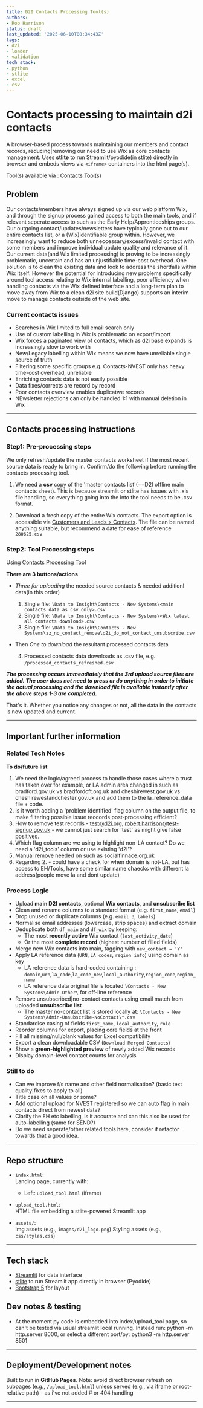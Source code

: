 ```yaml
---
title: D2I Contacts Processing Tool(s)
authors:
- Rob Harrison
status: draft
last_updated: '2025-06-10T08:34:43Z'
tags:
- d2i
- loader
- validation
tech_stack:
- python
- stlite
- excel
- csv
---
```



# Contacts processing to maintain d2i contacts

A browser-based process towards maintaining our members and contact records, reducing|removing our need to use Wix as core contacts management. 
Uses **stlite** to run Streamlit/pyodide(in stlite) directly in browser and embeds views via `<iframe>` containers into the html page(s).

Tool(s) available via : [Contacts Tool(s)](https://data-to-insight.github.io/d2i-contacts/)


## Problem

Our contacts/members have always signed up via our web platform Wix, and through the signup process gained access to both the main tools, and if relevant seperate access to such as the Early Help/Apprenticeships groups. Our outgoing contact/updates/newsletters have typically gone out to our entire contacts list, or a (Wix)identifiable group within. However, we increasingly want to reduce both unneccessary/excess/invalid contact with some members and improve individual update quality and relevance of it. Our current data(and Wix limited processing) is proving to be increasingly problematic, uncertain and has an unjustifiable time-cost overhead. One solution is to clean the existing data and look to address the shortfalls within Wix itself. However the potential for introducing new problems specifically around tool access relating to Wix internal labelling, poor efficiency when handling contacts via the Wix defined interface and a long-term plan to move away from Wix to a clean d2i site build(Django) supports an interim move to manage contacts outside of the web site.

### Current contacts issues

- Searches in Wix limited to full email search only
- Use of custom labelling in Wix is problematic on export/import
- Wix forces a paginated view of contacts, which as d2i base expands is increasingly slow to work with
- New/Legacy labelling within Wix means we now have unreliable single source of truth
- Filtering some specific groups e.g. Contacts-NVEST only has heavy time-cost overhead, unreliable
- Enriching contacts data is not easily possible
- Data fixes/corrects are record by record 
- Poor contacts overview enables duplicatwe records
- NEwsletter rejections can only be handled 1:1 with manual deletion in Wix 

---

## Contacts processing instructions

### Step1: Pre-processing steps

We only refresh/update the master contacts worksheet if the most recent source data is ready to bring in. Confirm/do the following before running the contacts processing tool.
  1. We need a **csv** copy of the 'master contacts list'(==D2I offline main contacts sheet). This is because streamlit or stlite has issues with .xls file handling, so everything going into the into the tool needs to be .csv format. 

  2. Download a fresh copy of the entire Wix contacts. The export option is accessible via [Customers and Leads > Contacts](https://manage.wix.com/dashboard/af6cb463-8e72-4034-8f73-3641ad5abc9d/contacts?referralInfo=sidebar). The file can be named anything suitable, but recommend a date for ease of reference `280625.csv`


### Step2: Tool Processing steps

Using [Contacts Processing Tool](https://data-to-insight.github.io/d2i-contacts/)

**There are 3 buttons/actions**
  - *Three for uploading* the needed source contacts & needed additionl data(in this order)

    1. Single file: `\Data to Insight\Contacts - New Systems\<main contacts data as csv only>.csv`
    2. Single file: `\Data to Insight\Contacts - New Systems\<Wix latest all contacts download>.csv`   
    3. Single file: `\Data to Insight\Contacts - New Systems\zz_no_contact_remove\d2i_do_not_contact_unsubscribe.csv` 

  - Then *One to download* the resultant processed contacts data

    4. Processed contacts data downloads as .csv file, e.g.  `/processed_contacts_refreshed.csv` 

***The processing occurs immeadiately that the 3rd upload source files are added. The user does not need to press or do anything in order to initiate the actual processing and the download file is available instantly after the above steps 1-3 are completed.***

  That's it. Whether you notice any changes or not, all the data in the contacts is now updated and current. 


---

## Important further information

### Related Tech Notes

**To do/future list**
1. We need the logic/agreed process to handle those cases where a trust has taken over for example, or LA admin area changed in such as bradford.gov.uk vs bradfordcft.org.uk and cheshirewest.gov.uk vs cheshirewestandchester.gov.uk and add them to the la_reference_data file + code. 
2. Is it worth adding a 'problem identified' flag column on the output file, to make filtering possible issue reocords post-processing efficient? 
3. How to remove test records - test@d2i.org, robert.harrison@test-signup.gov.uk - we cannot just search for 'test' as might give false positives.
4. Which flag column are we using to highlight non-LA contact? Do we need a 'd2i_tools' column or use existing 'd2i'? 
5. Manual remove needed on such as socialfinnace.org.uk
6. Regarding 2. - could have a check for when domain is not-LA, but has access to EH/Tools, have some similar name chaecks with different la address(people move la and dont update)



### Process Logic

- Upload **main D2I contacts**, optional **Wix contacts**, and **unsubscribe list**
- Clean and rename columns to a standard format (e.g. `first_name`, `email`)
- Drop unused or duplicate columns (e.g. `email 3`, `labels`)
- Normalise email addresses (lowercase, strip spaces) and extract domain
- Deduplicate both `df_main` and `df_wix` by keeping:
  - The most **recently active** Wix contact (`last_activity_date`)
  - Or the most **complete record** (highest number of filled fields)
- Merge new Wix contacts into main, tagging with `new_contact = 'Y'`
- Apply LA reference data (`URN`, `LA codes`, `region info`) using domain as key
  - LA reference data is hard-coded containing : `domain`,`urn`,`la_code`,`la_code_new`,`local_authority`,`region_code`,`region_name`
  - LA reference data original file is located `\Contacts - New Systems\Admin-Other\` for off-line reference
- Remove unsubscribed|no-contact contacts using email match from uploaded **unsubscribe list**
  - The master no-contact list is stored locally at: `\Contacts - New Systems\Admin-Unsubscribe-NoContact\*.csv`
- Standardise casing of fields `first_name`, `local_authority`, `role`
- Reorder columns for export, placing core fields at the front
- Fill all missing/null/blank values for Excel compatibility
- Export a clean downloadable CSV (`Download Merged Contacts`)
- Show a **green-highlighted preview** of newly added Wix records
- Display domain-level contact counts for analysis


### Still to do

- Can we improve f/s name and other field normalisation? (basic text quality|fixes to apply to all)
- Title case on all values or some? 
- Add optional upload for NVEST registered so we can auto flag in main contacts direct from newest data?
- Clarify the EH etc labelling, is it accurate and can this also be used for auto-labelling (same for SEND?)
- Do we need seperate/other related tools here, consider if refactor towards that a good idea. 

---


## Repo structure

- `index.html`:  
  Landing page, currently with: 
  - Left: `upload_tool.html` (iframe)  

- `upload_tool.html`:  
  HTML file embedding a stlite-powered Streamlit app

- `assets/`:  
  Img assets (e.g., `images/d2i_logo.png`)
  Styling assets (e.g., `css/styles.css`)

---

## Tech stack

- [Streamlit](https://streamlit.io) for data interface  
- [stlite](https://github.com/whitphx/stlite) to run Streamlit app directly in browser (Pyodide)  
- [Bootstrap 5](https://getbootstrap.com) for layout  


## Dev notes & testing

- At the moment py code is embedded into index/upload_tool page, so can't be tested via usual streamlit local running. Instead run:
python -m http.server 8000, or select a different port/py: python3 -m http.server 8501

---

## Deployment/Development notes

Built to run in **GitHub Pages**. 
Note: avoid direct browser refresh on subpages (e.g., `/upload_tool.html`) unless served (e.g., via iframe or root-relative path) - as i've not added # or 404 handling

---
